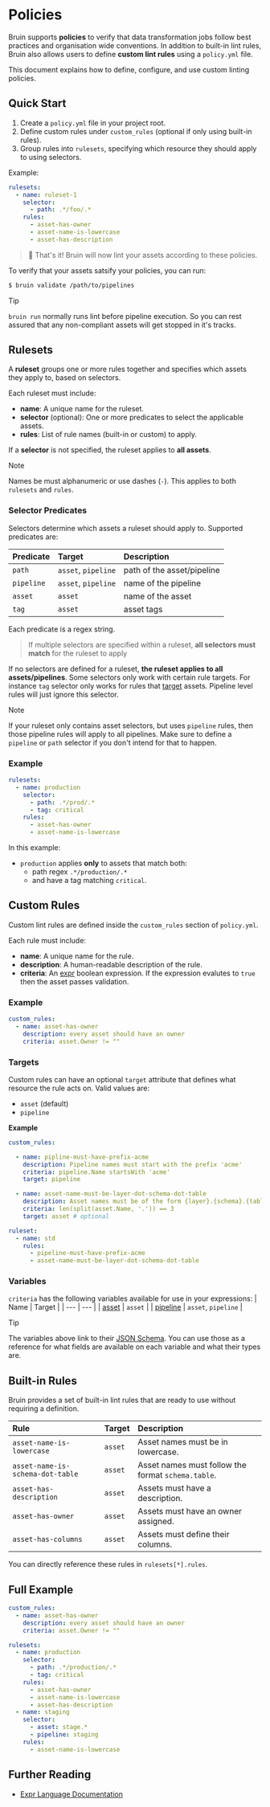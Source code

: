 # Policies

Bruin supports **policies** to verify that data transformation jobs follow best practices and organisation wide conventions. In addition to built-in lint rules, Bruin also allows users to define **custom lint rules** using a `policy.yml` file.

This document explains how to define, configure, and use custom linting policies.

## Quick Start

1. Create a `policy.yml` file in your project root.
2. Define custom rules under `custom_rules` (optional if only using built-in rules).
3. Group rules into `rulesets`, specifying which resource they should apply to using selectors.

Example:

```yaml
rulesets:
  - name: ruleset-1
    selector:
      - path: .*/foo/.*
    rules:
      - asset-has-owner
      - asset-name-is-lowercase
      - asset-has-description
```

> 🚀 That's it! Bruin will now lint your assets according to these policies.

To verify that your assets satsify your policies, you can run:
```sh
$ bruin validate /path/to/pipelines
```

> [!tip]
> `bruin run` normally runs lint before pipeline execution. So you can rest assured that any non-compliant assets will get stopped in it's tracks.

## Rulesets

A **ruleset** groups one or more rules together and specifies which assets they apply to, based on selectors.

Each ruleset must include:
- **name**: A unique name for the ruleset.
- **selector** (optional): One or more predicates to select the applicable assets.
- **rules**: List of rule names (built-in or custom) to apply.

If a **selector** is not specified, the ruleset applies to **all assets**.

>[!note]
> Names be must alphanumeric or use dashes (`-`). This applies to both `rulesets` and `rules`.


### Selector Predicates

Selectors determine which assets a ruleset should apply to. Supported predicates are:

| Predicate | Target | Description |
| :--- | :--- | :--- |
| `path` | `asset`, `pipeline` | path of the asset/pipeline |
| `pipeline` | `asset`, `pipeline` | name of the pipeline |
| `asset` | `asset` | name of the asset |
| `tag` | `asset` | asset tags |

Each predicate is a regex string.

> If multiple selectors are specified within a ruleset, **all selectors must match** for the ruleset to apply

If no selectors are defined for a ruleset, **the ruleset applies to all assets/pipelines**. Some selectors only work with certain
rule targets. For instance `tag` selector only works for rules that [target](#targets) assets. Pipeline level rules will just ignore
this selector. 

> [!NOTE]
> If your ruleset only contains asset selectors, but uses `pipeline` rules, then those pipeline rules will apply to all pipelines. Make sure to define a `pipeline` or `path` selector if you don't intend for that to happen.

### Example

```yaml
rulesets:
  - name: production
    selector:
      - path: .*/prod/.*
      - tag: critical
    rules:
      - asset-has-owner
      - asset-name-is-lowercase
```

In this example:
- `production` applies **only** to assets that match both:
  - path regex `.*/production/.*`
  - and have a tag matching `critical`.

## Custom Rules

Custom lint rules are defined inside the `custom_rules` section of `policy.yml`.

Each rule must include:
- **name**: A unique name for the rule. 
- **description**: A human-readable description of the rule.
- **criteria**: An [expr](https://expr-lang.org/) boolean expression. If the expression evalutes to `true` then the asset passes validation.

### Example

```yaml
custom_rules:
  - name: asset-has-owner
    description: every asset should have an owner
    criteria: asset.Owner != ""
```

### Targets

Custom rules can have an optional `target` attribute that defines what resource the rule acts on. Valid values are:
- `asset` (default)
- `pipeline`

**Example**
```yaml
custom_rules:

  - name: pipline-must-have-prefix-acme
    description: Pipeline names must start with the prefix 'acme'
    criteria: pipeline.Name startsWith 'acme'
    target: pipeline

  - name: asset-name-must-be-layer-dot-schema-dot-table
    description: Asset names must be of the form {layer}.{schema}.{table}
    criteria: len(split(asset.Name, '.')) == 3
    target: asset # optional

ruleset:
  - name: std
    rules:
      - pipeline-must-have-prefix-acme
      - asset-name-must-be-layer-dot-schema-dot-table
```

### Variables

`criteria` has the following variables available for use in your expressions:
| Name | Target | 
| ---  | --- | 
| [asset](https://github.com/bruin-data/bruin-vscode/blob/1726eda362f29bf95f5ffc6b50addf8b63f2128b/schemas/yaml-assets-schema.json) | `asset` | 
| [pipeline](https://github.com/bruin-data/bruin-vscode/blob/1726eda362f29bf95f5ffc6b50addf8b63f2128b/schemas/pipeline-schema.json) | `asset`, `pipeline` |

> [!tip]
> The variables above link to their [JSON Schema](https://json-schema.org/). You can use those as a reference for what fields are available on each variable and
> what their types are.


## Built-in Rules

Bruin provides a set of built-in lint rules that are ready to use without requiring a definition.

| Rule | Target | Description |
| :--- | :--- | :--- |
| `asset-name-is-lowercase` | `asset` | Asset names must be in lowercase. |
| `asset-name-is-schema-dot-table`  | `asset` | Asset names must follow the format `schema.table`. |
| `asset-has-description` | `asset` | Assets must have a description. |
| `asset-has-owner` | `asset` | Assets must have an owner assigned. |
| `asset-has-columns` | `asset` | Assets must define their columns. |

You can directly reference these rules in `rulesets[*].rules`.

## Full Example

```yaml
custom_rules:
  - name: asset-has-owner
    description: every asset should have an owner
    criteria: asset.Owner != ""

rulesets:
  - name: production
    selector:
      - path: .*/production/.*
      - tag: critical
    rules:
      - asset-has-owner
      - asset-name-is-lowercase
      - asset-has-description
  - name: staging
    selector:
      - asset: stage.*
      - pipeline: staging
    rules:
      - asset-name-is-lowercase
```


## Further Reading

- [Expr Language Documentation](https://expr-lang.org/)
